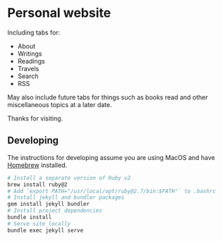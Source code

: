 # Personal website

Including tabs for:

- About
- Writings
- Readings
- Travels
- Search
- RSS

May also include future tabs for things such as books read and other miscellaneous topics at a later date.

Thanks for visiting.

## Developing

The instructions for developing assume you are using MacOS and have [Homebrew](https://brew.sh/) installed.

```sh
# Install a separate version of Ruby v2
brew install ruby@2
# Add `export PATH="/usr/local/opt/ruby@2.7/bin:$PATH"` to .bashrc
# Install jekyll and bundler packages
gem install jekyll bundler
# Install project dependencies
bundle install
# Serve site locally
bundle exec jekyll serve
```
